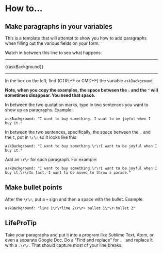 # How to...
## Make paragraphs in your variables

This is a template that will attempt to show you how to add paragraphs when filling out the various fields on your form.

Watch in between this line to see what happens:

----------

{{askBackground}}

----------

In the box on the left, find (CTRL+F or CMD+F) the variable `askBackground`.

**Note, when you copy the examples, the space between the `:` and the `"` will sometimes disappear. You need that space.**

In between the two quotation marks, type in two sentences you want to show up as paragraphs. Example:

`askBackground: "I want to buy something. I want to be joyful when I buy it."`

In between the two sentences, specifically, the space between the `.` and the `I`, put in `\r\r` so it looks like this:

`askBackground: "I want to buy something.\r\rI want to be joyful when I buy it."`

Add an `\r\r` for each paragraph. For example:

`askBackground: "I want to buy something.\r\rI want to be joyful when I buy it.\r\rIn fact, I want to be moved to throw a parade."`

## Make bullet points

After the `\r\r`, put a `+` sign and then a space with the bullet. Example:

`askBackground: "line 1\r\rline 2\r\r+ bullet 1\r\r+bullet 2"`

## LifeProTip

Take your paragraphs and put it into a program like Sublime Text, Atom, or even a separate Google Doc. Do a "Find and replace" for `. ` and replace it with a `.\r\r`. That should capture most of your line breaks.
